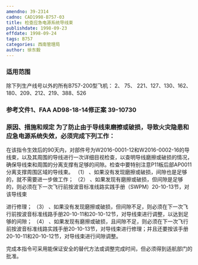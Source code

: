 ```yaml
---
amendno: 39-2314
cadno: CAD1998-B757-03
title: 检查应急电源系统导线束
publishdate: 1998-09-23
effdate: 1998-09-24
tags: B757
categories: 西南管理局
author: 徐东毅
---
```


### 适用范围 
除下列生产线号以外的所有B757-200型飞机： 2、 75、 221、127、130、162、 180、209、212、219、388、526

### 参考文件1、FAA AD98-18-14修正案 39-10730

### 原因、措施和规定 为了防止由于导线束磨擦或破损，导致火灾隐患和应急电源系统失效，必须完成下列工作： 
在该指令生效后的90天内，对部件号为W2016-0001-12和W2016-0002-16的导线束，以及其周围的导线进行一次详细目视检查，以查明导线磨擦或破损的情况，确保导线束和周围的分离支撑有足够的间隙。检查中要特别注意P11板后部AP0011分离支撑周围区域的导线束。 
（1）
、如果没有发现磨擦或破损，间隙也是足够的，就不需要进一步做工作； 
（2）
、如果发现有磨擦或破损，但间隙是足够的，则必须在下一次飞行前按波音标准线路实践手册（SWPM）20-10-13节，对该导线束

  
进行修理； 
（3）
、如果没有发现磨擦或破损，但间隙不足，则必须在下一次飞行前按波音标准线路手册20-10-11和20-10-12节，对导线束进行调整，以达到足够的间隙； 
（4）
、如果发现有磨擦或破损，且间隙不足，则必须在下一次飞行前按波音标准线路实践手册20-10-13节，对导线束进行修理；并且还要按该手册20-10-11和20-10-12节，对导线束进行间隙调整。 

完成本指令可采用能保证安全的替代方法或调整完成时间，但必须得到适航部门的批准。
